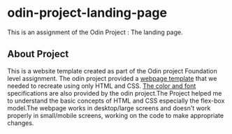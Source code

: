 # odin-project-landing-page

This is an assignment of the Odin Project : The landing page.

## About Project 
This is a website template created as part of the Odin project Foundation level assignment. The odin project provided a [webpage template](https://cdn.statically.io/gh/TheOdinProject/curriculum/main/foundations/html_css/project/odin-project.png) that we needed to recreate using only HTML and CSS. [The color and font](https://cdn.statically.io/gh/TheOdinProject/curriculum/main/foundations/html_css/project/colors_and_stuff.png) specifications are also provided by the odin project.The Project helped me to understand the basic concepts of HTML and CSS especially the flex-box model.The webpage works in desktop/large screens and doesn't work properly in small/mobile screens, working on the code to make appropriate changes.
